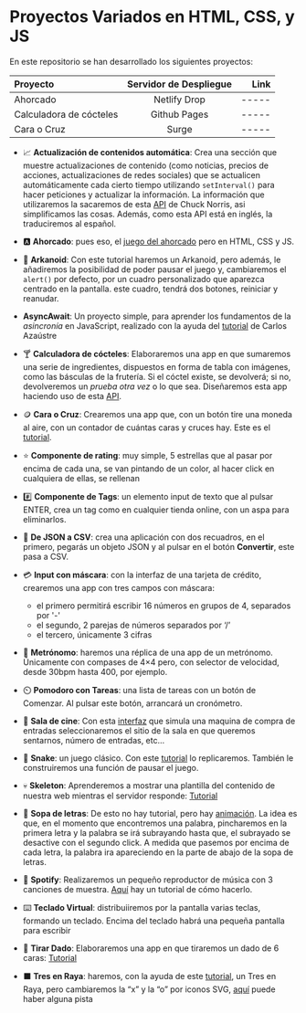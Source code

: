
# Proyectos Variados en HTML, CSS, y JS

En este repositorio se han desarrollado los siguientes proyectos:

|   Proyecto              | Servidor de Despliegue | Link  |
| :-------------          |:----------------------:| -----:|
| Ahorcado                | Netlify Drop           | ----- |
| Calculadora de cócteles | Github Pages           | ----- |
| Cara o Cruz             | Surge                  | ----- |

- 📈 **Actualización de contenidos automática**: Crea una sección que muestre actualizaciones de contenido (como  noticias, precios de acciones, actualizaciones de redes sociales) que se actualicen automáticamente cada cierto tiempo utilizando `setInterval()` para hacer peticiones y actualizar la información. La información que utilizaremos la sacaremos de esta [API](https://api.chucknorris.io/) de Chuck Norris, asi simplificamos las cosas. Además, como esta API está en inglés, la traduciremos al español.

- 🅰️ **Ahorcado**: pues eso,  el [juego del ahorcado](https://github.com/bradtraversy/vanillawebprojects/tree/master/hangman) pero en HTML, CSS y JS.

- 👾 **Arkanoid**: Con este tutorial haremos un Arkanoid, pero además, le añadiremos la posibilidad de poder pausar el juego y, cambiaremos el `alert()` por defecto, por un cuadro personalizado que aparezca centrado en la pantalla. este cuadro, tendrá dos botones, reiniciar y reanudar.

-   **AsyncAwait**: Un proyecto simple, para aprender los fundamentos de la *asincronía* en JavaScript, realizado con la ayuda del
[tutorial](https://youtu.be/6O8ax3JYboc?si=wDu_-0WcuOyYRkCJ) de Carlos Azaústre

- 🍸 **Calculadora de cócteles**: Elaboraremos una app en que sumaremos una serie de ingredientes, dispuestos en forma de tabla con imágenes, como las básculas de la frutería. Si el cóctel existe, se devolverá; si no, devolveremos un *prueba otra vez* o lo que sea. Diseñaremos esta app haciendo uso de esta [API](https://www.thecocktaildb.com/api.php).

- 🪙 **Cara o Cruz**: Crearemos una app que, con un botón tire una moneda al aire, con un contador de cuántas caras y cruces hay. Este es el [tutorial](https://youtu.be/-o-H1Ecqo_M?si=FcNrSJs_Dw1jjJBn).

- ⭐ **Componente de rating**: muy simple, 5 estrellas que al pasar por encima de cada una, se van pintando de un color, al hacer click en cualquiera de ellas, se rellenan

- #️⃣ **Componente de Tags**: un elemento input de texto que al pulsar ENTER, crea un tag como en cualquier tienda online, con un aspa para eliminarlos.

- 🔄 **De JSON a CSV**: crea una aplicación con dos recuadros, en el primero, pegarás un objeto JSON y al pulsar en el botón **Convertir**, este pasa a CSV.

- 💳 **Input con máscara**: con la interfaz de una tarjeta de crédito, crearemos una app con tres campos con máscara:
  - el primero permitirá escribir 16 números en grupos de 4, separados por '-'
  - el segundo, 2 parejas de números separados por ‘/’
  - el tercero, únicamente 3 cifras

- 🥁 **Metrónomo**: haremos una réplica de una app de un metrónomo. Únicamente con compases de 4×4 pero, con selector de velocidad, desde 30bpm hasta 400, por ejemplo.

- ⏲️ **Pomodoro con Tareas**: una lista de tareas con un botón de Comenzar. Al pulsar este botón, arrancará un cronómetro.

- 🎥 **Sala de cine**: Con esta [interfaz](https://github.com/bradtraversy/vanillawebprojects/tree/master/movie-seat-booking) que simula una maquina de compra de entradas seleccionaremos el sitio de la sala en que queremos sentarnos, número de entradas, etc…

- 🐍 **Snake**: un juego clásico. Con este [tutorial](https://youtu.be/wM7eMJ26kc8?si=xjF-f1hMDhmP9y2l) lo replicaremos. También le construiremos una función de pausar el juego.

- 💀 **Skeleton**: Aprenderemos a mostrar una plantilla del contenido de nuestra web mientras el servidor responde: [Tutorial](https://www.youtube.com/watch?v=0VEZPkglmy4)

- 🔡 **Sopa de letras**: De esto no hay tutorial, pero hay [animación](https://twitter.com/trunarla/status/1726653310088945979?t=ceDh5vFXyQXVadc5syJqbg&s=19). La idea es que, en el momento que encontremos una palabra, pincharemos en la primera letra y la palabra se irá subrayando hasta que, el subrayado se desactive con el segundo click. A medida que pasemos por encima de cada letra, la palabra ira apareciendo en la parte de abajo de la sopa de letras.

- 🎵 **Spotify**: Realizaremos un pequeño reproductor de música con 3 canciones de muestra. [Aquí](https://youtu.be/KndQpfPkOOY?si=I6lp5b3mqLj4szyG) hay un tutorial de cómo hacerlo.

- ⌨️ **Teclado Virtual**: distribuiiremos por la pantalla varias teclas, formando un teclado. Encima del teclado habrá una pequeña pantalla para escribir

- 🎲 **Tirar Dado**: Elaboraremos una app en que tiraremos un dado de 6 caras: [Tutorial](https://youtu.be/HuEBqPpQkMw?si=s6ip9IdcxXHGTDjY)

- ⬛ **Tres en Raya**: haremos, con la ayuda de este [tutorial](https://youtu.be/MgtGHfdpigU?si=W6AAbt5Whq1DJEvi), un Tres en Raya, pero cambiaremos la “x” y la “o” por iconos SVG, [aquí](https://youtu.be/8Zp6jUgjzns?si=2LoJP_C155wpsd7u) puede haber alguna pista



